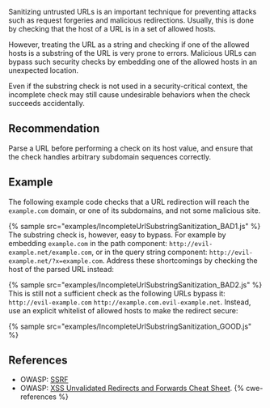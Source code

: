 Sanitizing untrusted URLs is an important technique for preventing attacks such as request forgeries and malicious redirections. Usually, this is done by checking that the host of a URL is in a set of allowed hosts.

However, treating the URL as a string and checking if one of the allowed hosts is a substring of the URL is very prone to errors. Malicious URLs can bypass such security checks by embedding one of the allowed hosts in an unexpected location.

Even if the substring check is not used in a security-critical context, the incomplete check may still cause undesirable behaviors when the check succeeds accidentally.


## Recommendation
Parse a URL before performing a check on its host value, and ensure that the check handles arbitrary subdomain sequences correctly.


## Example
The following example code checks that a URL redirection will reach the `example.com` domain, or one of its subdomains, and not some malicious site.

{% sample src="examples/IncompleteUrlSubstringSanitization_BAD1.js" %}
The substring check is, however, easy to bypass. For example by embedding `example.com` in the path component: `http://evil-example.net/example.com`, or in the query string component: `http://evil-example.net/?x=example.com`. Address these shortcomings by checking the host of the parsed URL instead:

{% sample src="examples/IncompleteUrlSubstringSanitization_BAD2.js" %}
This is still not a sufficient check as the following URLs bypass it: `http://evil-example.com` `http://example.com.evil-example.net`. Instead, use an explicit whitelist of allowed hosts to make the redirect secure:

{% sample src="examples/IncompleteUrlSubstringSanitization_GOOD.js" %}

## References
* OWASP: [SSRF](https://www.owasp.org/index.php/Server_Side_Request_Forgery)
* OWASP: [XSS Unvalidated Redirects and Forwards Cheat Sheet](https://cheatsheetseries.owasp.org/cheatsheets/Unvalidated_Redirects_and_Forwards_Cheat_Sheet.html).
{% cwe-references %}
